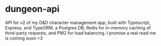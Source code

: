 # dungeon-api
API for v2 of my D&amp;D character management app, built with Typescript, Express, and TypeORM, a Postgres DB, Redis for in-memory caching of third-party requests, and PM2 for load balancing. I promise a real read me is coming soon <3
